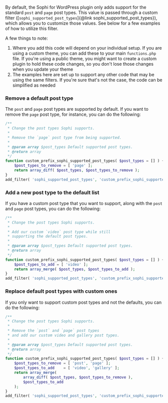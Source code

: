 By default, the Sophi for WordPress plugin only adds support for the standard `post` and `page` post types. This value is passed through a custom filter ([`sophi_supported_post_types`]{@link sophi_supported_post_types}), which allows you to customize those values. See below for a few examples of how to utilize this filter.

A few things to note:

1. Where you add this code will depend on your individual setup. If you are using a custom theme, you can add these to your main `functions.php` file. If you're using a public theme, you might want to create a custom plugin to hold these code changes, so you don't lose those changes when you update your theme
2. The examples here are set up to support any other code that may be using the same filters. If you're sure that's not the case, the code can be simplified as needed

### Remove a default post type

The `post` and `page` post types are supported by default. If you want to remove the `page` post type, for instance, you can do the following:

```php
/**
 * Change the post types Sophi supports.
 *
 * Remove the `page` post type from being supported.
 *
 * @param array $post_types Default supported post types.
 * @return array
 */
function custom_prefix_sophi_supported_post_types( $post_types = [] ) {
	$post_types_to_remove = [ 'page' ];
	return array_diff( $post_types, $post_types_to_remove );
}
add_filter( 'sophi_supported_post_types', 'custom_prefix_sophi_supported_post_types' );
```

### Add a new post type to the default list

If you have a custom post type that you want to support, along with the `post` and `page` post types, you can do the following:

```php
/**
 * Change the post types Sophi supports.
 *
 * Add our custom `video` post type while still
 * supporting the default post types.
 *
 * @param array $post_types Default supported post types.
 * @return array
 */
function custom_prefix_sophi_supported_post_types( $post_types = [] ) {
	$post_types_to_add = [ 'video' ];
	return array_merge( $post_types, $post_types_to_add );
}
add_filter( 'sophi_supported_post_types', 'custom_prefix_sophi_supported_post_types' );
```

### Replace default post types with custom ones

If you only want to support custom post types and not the defaults, you can do the following:

```php
/**
 * Change the post types Sophi supports.
 *
 * Remove the `post` and `page` post types
 * and add our custom video and gallery post types.
 *
 * @param array $post_types Default supported post types.
 * @return array
 */
function custom_prefix_sophi_supported_post_types( $post_types = [] ) {
	$post_types_to_remove = [ 'post', 'page' ];
	$post_types_to_add    = [ 'video', 'gallery' ];
	return array_merge(
		array_diff( $post_types, $post_types_to_remove ),
		$post_types_to_add
	);
}
add_filter( 'sophi_supported_post_types', 'custom_prefix_sophi_supported_post_types' );
```
